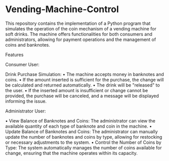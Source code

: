 # Vending-Machine-Control

This repository contains the implementation of a Python program that simulates the operation of the coin mechanism of a vending machine for soft drinks. The machine offers functionalities for both consumers and administrators, allowing for payment operations and the management of coins and banknotes.

Features

Consumer User:

Drink Purchase Simulation:
• The machine accepts money in banknotes and coins.
• If the amount inserted is sufficient for the purchase, the change will be calculated and returned automatically.
• The drink will be "released" to the user.
• If the inserted amount is insufficient or change cannot be provided, the purchase will be canceled, and a message will be displayed informing the issue.

Administrator User:

• View Balance of Banknotes and Coins: The administrator can view the available quantity of each type of banknote and coin in the machine.
• Update Balance of Banknotes and Coins: The administrator can manually update the number of banknotes and coins by type, allowing for restocking or necessary adjustments to the system.
• Control the Number of Coins by Type: The system automatically manages the number of coins available for change, ensuring that the machine operates within its capacity.
